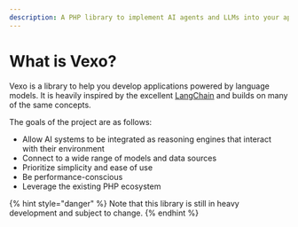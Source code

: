 ```yaml
---
description: A PHP library to implement AI agents and LLMs into your application.
---
```


# What is Vexo?

Vexo is a library to help you develop applications powered by language models. It is heavily inspired by the excellent [LangChain](https://github.com/hwchase17/langchain) and builds on many of the same concepts.

The goals of the project are as follows:

* Allow AI systems to be integrated as reasoning engines that interact with their environment
* Connect to a wide range of models and data sources
* Prioritize simplicity and ease of use
* Be performance-conscious
* Leverage the existing PHP ecosystem

{% hint style="danger" %}
Note that this library is still in heavy development and subject to change.
{% endhint %}
